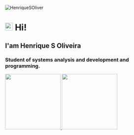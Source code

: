 


<p align="left"> <img src="https://komarev.com/ghpvc/?username=alan0170&label=Profile%20views&color=0e75b6&style=flat" alt="HenriqueSOliver" /> </p>
<h1 align = "justify"><img src="https://media.giphy.com/media/hvRJCLFzcasrR4ia7z/giphy.gif" width="25px"> Hi! </h1>
<h2 align = "justify"> I'am Henrique S Oliveira</h2>

<h3 align="left">Student of systems analysis and development and programming.</h3>

<div>
  <a href="https://github.com/HenriqueSOlive">
  <img height="180em" src="https://github-readme-stats.vercel.app/api?username=HenriqueSOlive&show_icons=true&theme=dracula&include_all_commits=true&count_private=true"/>
  <img height="180em" src="https://github-readme-stats.vercel.app/api/top-langs/?username=HenriqueSOlive&layout=compact&langs_count=16&theme=dracula"/>
</div>





<!--
### Hi there 👋
**HenriqueSOliver/HenriqueSOliver** is a ✨ _special_ ✨ repository because its `README.md` (this file) appears on your GitHub profile.

Here are some ideas to get you started:

- 🔭 I’m currently working on ...
- 🌱 I’m currently learning ...
- 👯 I’m looking to collaborate on ...
- 🤔 I’m looking for help with ...
- 💬 Ask me about ...
- 📫 How to reach me: ...
- 😄 Pronouns: ...
- ⚡ Fun fact: ...


![Anurag's GitHub stats](https://github-readme-stats.vercel.app/api?username=HenriqueSOliver&theme=chartreuse-dark&show_icons=true) 

<img height="180em" src="https://github-readme-stats.vercel.app/api?username=rafaballerini&show_icons=true&theme=dracula&include_all_commits=true&count_private=true"/>
<img height="180em" src="https://github-readme-stats.vercel.app/api/top-langs/?username=HenriqueSOliver&layout=compact&langs_count=16&theme=dracula"/>

-->
